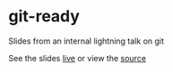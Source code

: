 # git-ready
Slides from an internal lightning talk on git

See the slides [live](https://git-ready.azurewebsites.net) or view the [source](index.html)